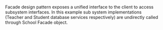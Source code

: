 Facade design pattern exposes a unified interface to the client to access subsystem interfaces. In this example sub system implementations (Teacher and Student database services respectively) are undirectly called through School Facade object.
